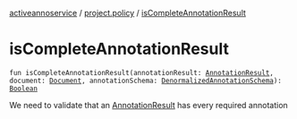 [activeannoservice](../index.md) / [project.policy](index.md) / [isCompleteAnnotationResult](./is-complete-annotation-result.md)

# isCompleteAnnotationResult

`fun isCompleteAnnotationResult(annotationResult: `[`AnnotationResult`](../document.annotation/-annotation-result/index.md)`, document: `[`Document`](../document/-document/index.md)`, annotationSchema: `[`DenormalizedAnnotationSchema`](../project.annotationschema/-denormalized-annotation-schema/index.md)`): `[`Boolean`](https://kotlinlang.org/api/latest/jvm/stdlib/kotlin/-boolean/index.html)

We need to validate that an [AnnotationResult](../document.annotation/-annotation-result/index.md) has every required annotation

